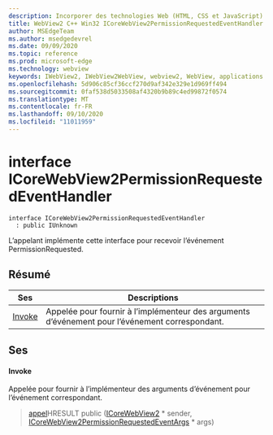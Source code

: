 ```yaml
---
description: Incorporer des technologies Web (HTML, CSS et JavaScript) dans vos applications natives avec le contrôle Microsoft Edge WebView2
title: WebView2 C++ Win32 ICoreWebView2PermissionRequestedEventHandler
author: MSEdgeTeam
ms.author: msedgedevrel
ms.date: 09/09/2020
ms.topic: reference
ms.prod: microsoft-edge
ms.technology: webview
keywords: IWebView2, IWebView2WebView, webview2, WebView, applications Win32, Win32, Edge, ICoreWebView2, ICoreWebView2Controller, contrôle de navigateur, html Edge, ICoreWebView2PermissionRequestedEventHandler
ms.openlocfilehash: 5d906c85cf36ccf270d9af342e329e1d969ff494
ms.sourcegitcommit: 0faf538d5033508af4320b9b89c4ed99872f0574
ms.translationtype: MT
ms.contentlocale: fr-FR
ms.lasthandoff: 09/10/2020
ms.locfileid: "11011959"
---
```

# interface ICoreWebView2PermissionRequestedEventHandler 

```
interface ICoreWebView2PermissionRequestedEventHandler
  : public IUnknown
```

L’appelant implémente cette interface pour recevoir l’événement PermissionRequested.

## Résumé

 Ses                        | Descriptions
--------------------------------|---------------------------------------------
[Invoke](#invoke) | Appelée pour fournir à l’implémenteur des arguments d’événement pour l’événement correspondant.

## Ses

#### Invoke 

Appelée pour fournir à l’implémenteur des arguments d’événement pour l’événement correspondant.

> [appel](#invoke)HRESULT public ([ICoreWebView2](icorewebview2.md) * sender, [ICoreWebView2PermissionRequestedEventArgs](icorewebview2permissionrequestedeventargs.md) * args)

